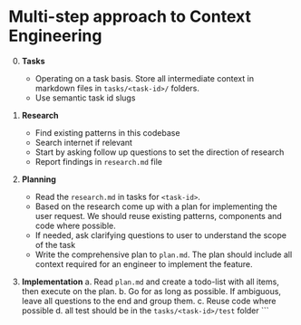 # Multi-step approach to Context Engineering

0.  **Tasks**
    * Operating on a task basis. Store all intermediate context in markdown files in `tasks/<task-id>/` folders.
    * Use semantic task id slugs

1.  **Research**
    * Find existing patterns in this codebase
    * Search internet if relevant
    * Start by asking follow up questions to set the direction of research
    * Report findings in `research.md` file

2.  **Planning**
    * Read the `research.md` in tasks for `<task-id>`.
    * Based on the research come up with a plan for implementing the user request. We should reuse existing patterns, components and code where possible.
    * If needed, ask clarifying questions to user to understand the scope of the task
    * Write the comprehensive plan to `plan.md`. The plan should include all context required for an engineer to implement the feature.

3.  **Implementation**
    a.  Read `plan.md` and create a todo-list with all items, then execute on the plan.
    b.  Go for as long as possible. If ambiguous, leave all questions to the end and group them.
    c. Reuse code where possible
    d. all test should be in the `tasks/<task-id>/test` folder ```